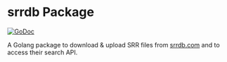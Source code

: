 # srrdb Package

[![GoDoc](https://godoc.org/github.com/hashworks/srrdbTerminalClient/src/srrdb?status.svg)](https://godoc.org/github.com/hashworks/srrdbTerminalClient/src/srrdb)

A Golang package to download & upload SRR files from [srrdb.com](http://www.srrdb.com) and to access their search API.